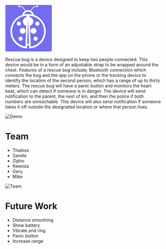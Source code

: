 ![Rescue Bug](https://raw.githubusercontent.com/mikegeyser/govtech-hackathon/master/app/src/assets/bug.png "")

Rescue bug is a device designed to keep two people connected.
This device would be in a form of an adjustable strap to be wrapped around the chest. 
Features of a rescue bug include; Bluetooth connection which connects the bug and the app on the phone or the tracking device to identify the location of the second person, which has a range of up to thirty meters.
The rescue bug will have a panic button and monitors the heart beat, which can detect if someone is in danger. The device will send notification to the parent, the next of kin, and then the police if both numbers are unreachable.
This device will also send notification if someone takes it off outside the designated location or where that person lives.

![Demo](https://github.com/mikegeyser/govtech-hackathon/blob/master/app/src/assets/rescue-bug-demo.gif?raw=true "")

# Team
- Thabiso
- Sanele
- Zipho
- Kwenza
- Gery
- Mike

![Team](https://raw.githubusercontent.com/mikegeyser/govtech-hackathon/master/app/src/assets/team.jpeg "")

# Future Work
- Distance smoothing
- Show battery
- Vibrate and ring
- Panic button
- Increase range
